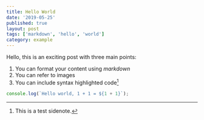 ```yaml
---
title: Hello World
date: '2019-05-25'
published: true
layout: post
tags: ['markdown', 'hello', 'world']
category: example
---
```


Hello, this is an exciting post with three main points:

1. You can format your content using *markdown*
2. You can refer to images
3. You can include syntax highlighted code[^1]

[^1]: This is a test sidenote.

```js
console.log(`Hello world, 1 + 1 = ${1 + 1}`);
```